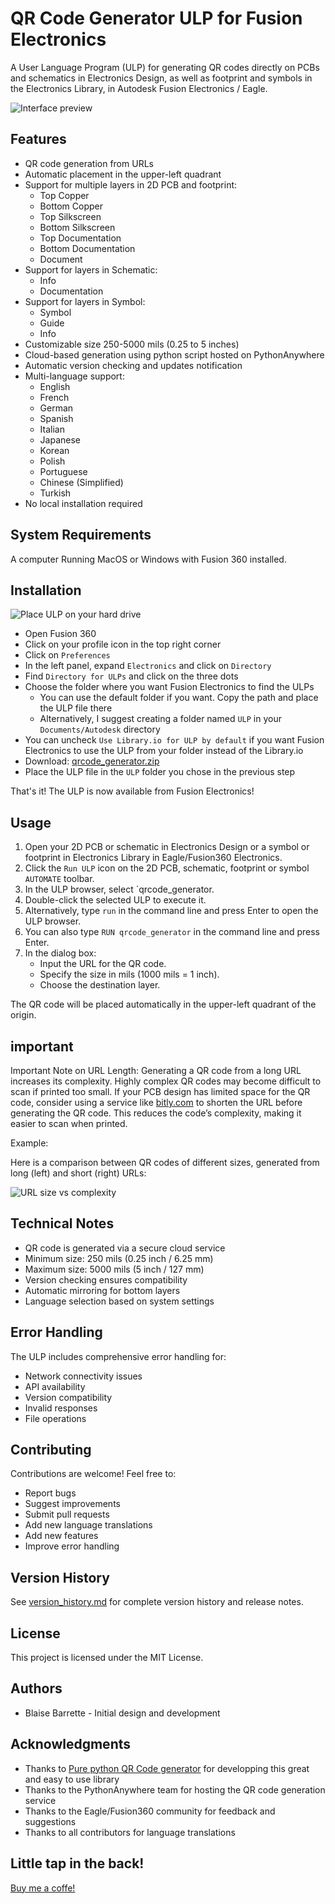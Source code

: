 # QR Code Generator ULP for Fusion Electronics

A User Language Program (ULP) for generating QR codes directly on PCBs and schematics in Electronics Design, as well as footprint and symbols in the Electronics Library, in Autodesk Fusion Electronics / Eagle.

![Interface preview](https://github.com/blaisebarrette/QRCode-ULP-for-Fusion-electronics/blob/main/Media/Interface_preview.jpg)

## Features

- QR code generation from URLs
- Automatic placement in the upper-left quadrant
- Support for multiple layers in 2D PCB and footprint:
  - Top Copper
  - Bottom Copper
  - Top Silkscreen
  - Bottom Silkscreen
  - Top Documentation
  - Bottom Documentation
  - Document
- Support for layers in Schematic:
  - Info
  - Documentation
- Support for layers in Symbol:
  - Symbol
  - Guide
  - Info
- Customizable size 250-5000 mils (0.25 to 5 inches)
- Cloud-based generation using python script hosted on PythonAnywhere
- Automatic version checking and updates notification
- Multi-language support:
  - English
  - French
  - German
  - Spanish
  - Italian
  - Japanese
  - Korean
  - Polish
  - Portuguese
  - Chinese (Simplified)
  - Turkish
- No local installation required

## System Requirements

A computer Running MacOS or Windows with Fusion 360 installed.

## Installation

![Place ULP on your hard drive](https://github.com/blaisebarrette/QRCode-ULP-for-Fusion-electronics/blob/main/Media/Install_ULP.png)

- Open Fusion 360
- Click on your profile icon in the top right corner
- Click on `Preferences`
- In the left panel, expand `Electronics` and click on `Directory`
- Find `Directory for ULPs` and click on the three dots
- Choose the folder where you want Fusion Electronics to find the ULPs
  - You can use the default folder if you want. Copy the path and place the ULP file there
  - Alternatively, I suggest creating a folder named `ULP` in your `Documents/Autodesk` directory
- You can uncheck `Use Library.io for ULP by default` if you want Fusion Electronics to use the ULP from your folder instead of the Library.io
- Download: [qrcode_generator.zip](https://github.com/blaisebarrette/QR-Code-generator-ULP-for-Fusion-electronic/releases/download/V1.1.0/qrcode_generator.zip)
- Place the ULP file in the `ULP` folder you chose in the previous step

That's it! The ULP is now available from Fusion Electronics!

## Usage

1. Open your 2D PCB or schematic in Electronics Design or a symbol or footprint in Electronics Library in Eagle/Fusion360 Electronics.
2. Click the `Run ULP` icon on the 2D PCB, schematic, footprint or symbol `AUTOMATE` toolbar.
3. In the ULP browser, select `qrcode_generator.
4. Double-click the selected ULP to execute it.
5. Alternatively, type `run` in the command line and press Enter to open the ULP browser.
6. You can also type `RUN qrcode_generator` in the command line and press Enter.
7. In the dialog box:
   - Input the URL for the QR code.
   - Specify the size in mils (1000 mils = 1 inch).
   - Choose the destination layer.

The QR code will be placed automatically in the upper-left quadrant of the origin.

## important

Important Note on URL Length:
Generating a QR code from a long URL increases its complexity. Highly complex QR codes may become difficult to scan if printed too small. If your PCB design has limited space for the QR code, consider using a service like <a href="http://bitly.com" target="_blank">bitly.com</a> to shorten the URL before generating the QR code. This reduces the code’s complexity, making it easier to scan when printed.

Example:

Here is a comparison between QR codes of different sizes, generated from long (left) and short (right) URLs:

![URL size vs complexity](https://github.com/blaisebarrette/QRCode-ULP-for-Fusion-electronics/blob/main/Media/URL_size_vs_complexity.png)

## Technical Notes

- QR code is generated via a secure cloud service
- Minimum size: 250 mils (0.25 inch / 6.25 mm)
- Maximum size: 5000 mils (5 inch / 127 mm)
- Version checking ensures compatibility
- Automatic mirroring for bottom layers
- Language selection based on system settings

## Error Handling

The ULP includes comprehensive error handling for:
- Network connectivity issues
- API availability
- Version compatibility
- Invalid responses
- File operations

## Contributing

Contributions are welcome! Feel free to:
- Report bugs
- Suggest improvements
- Submit pull requests
- Add new language translations
- Add new features
- Improve error handling

## Version History

See [version_history.md](version_history.md) for complete version history and release notes.

## License

This project is licensed under the MIT License.

## Authors

- Blaise Barrette - Initial design and development

## Acknowledgments

- Thanks to <a href="https://github.com/lincolnloop/python-qrcode/tree/main">Pure python QR Code generator</a> for developping this great and easy to use library
- Thanks to the PythonAnywhere team for hosting the QR code generation service
- Thanks to the Eagle/Fusion360 community for feedback and suggestions
- Thanks to all contributors for language translations

## Little tap in the back!
<a href="https://buymeacoffee.com/blaisebarrette" target="_blank">Buy me a coffe!</a>

